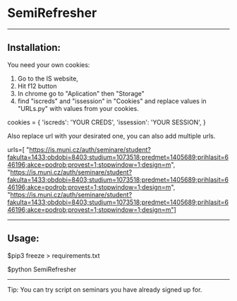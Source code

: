 # SemiRefresher

---

## Installation:
You need your own cookies:
1. Go to the IS website, 
2. Hit f12 button
3. In chrome go to "Aplication" then "Storage"
4. find "iscreds" and "issession" in "Cookies" and replace values in "URLs.py" with values from your cookies. 

cookies = {
    'iscreds': 'YOUR CREDS',
    'issession': 'YOUR SESSION',
 }
 
Also replace url with your desirated one, you can also add multiple urls.

urls=[
"https://is.muni.cz/auth/seminare/student?fakulta=1433;obdobi=8403;studium=1073518;predmet=1405689;prihlasit=646196;akce=podrob;provest=1;stopwindow=1;design=m",
"https://is.muni.cz/auth/seminare/student?fakulta=1433;obdobi=8403;studium=1073518;predmet=1405689;prihlasit=646196;akce=podrob;provest=1;stopwindow=1;design=m",
"https://is.muni.cz/auth/seminare/student?fakulta=1433;obdobi=8403;studium=1073518;predmet=1405689;prihlasit=646196;akce=podrob;provest=1;stopwindow=1;design=m"]

 ---
## Usage:

$pip3 freeze > requirements.txt

$python SemiRefresher


 ---

Tip: You can try script on seminars you have already signed up for.
